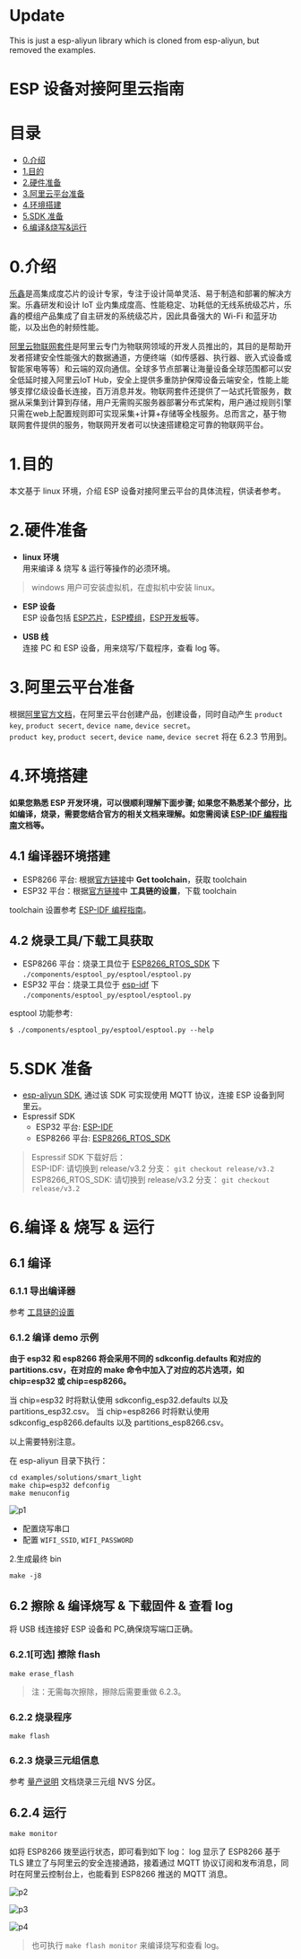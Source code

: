 # Update

This is just a esp-aliyun library which is cloned from esp-aliyun, but removed the examples. 



# ESP 设备对接阿里云指南

# 目录

- [0.介绍](#Introduction)  
- [1.目的](#aim)  
- [2.硬件准备](#hardwareprepare)  
- [3.阿里云平台准备](#aliyunprepare)  
- [4.环境搭建](#compileprepare)  
- [5.SDK 准备](#sdkprepare)  
- [6.编译&烧写&运行](#makeflash)  

# <span id = "Introduction">0.介绍</span>
[乐鑫](https://www.espressif.com/zh-hans)是高集成度芯片的设计专家，专注于设计简单灵活、易于制造和部署的解决方案。乐鑫研发和设计 IoT 业内集成度高、性能稳定、功耗低的无线系统级芯片，乐鑫的模组产品集成了自主研发的系统级芯片，因此具备强大的 Wi-Fi 和蓝牙功能，以及出色的射频性能。

[阿里云物联网套件](https://github.com/aliyun/iotkit-embedded)是阿里云专门为物联网领域的开发人员推出的，其目的是帮助开发者搭建安全性能强大的数据通道，方便终端（如传感器、执行器、嵌入式设备或智能家电等等）和云端的双向通信。全球多节点部署让海量设备全球范围都可以安全低延时接入阿里云IoT Hub，安全上提供多重防护保障设备云端安全，性能上能够支撑亿级设备长连接，百万消息并发。物联网套件还提供了一站式托管服务，数据从采集到计算到存储，用户无需购买服务器部署分布式架构，用户通过规则引擎只需在web上配置规则即可实现采集+计算+存储等全栈服务。总而言之，基于物联网套件提供的服务，物联网开发者可以快速搭建稳定可靠的物联网平台。

# <span id = "aim">1.目的</span>
本文基于 linux 环境，介绍 ESP 设备对接阿里云平台的具体流程，供读者参考。

# <span id = "hardwareprepare">2.硬件准备</span>
- **linux 环境**  
用来编译 & 烧写 & 运行等操作的必须环境。 
> windows 用户可安装虚拟机，在虚拟机中安装 linux。

- **ESP 设备**  
ESP 设备包括 [ESP芯片](https://www.espressif.com/zh-hans/products/hardware/socs)，[ESP模组](https://www.espressif.com/zh-hans/products/hardware/modules)，[ESP开发板](https://www.espressif.com/zh-hans/products/hardware/development-boards)等。

- **USB 线**  
连接 PC 和 ESP 设备，用来烧写/下载程序，查看 log 等。

# <span id = "aliyunprepare">3.阿里云平台准备</span>
根据[阿里官方文档](https://github.com/aliyun/iotkit-embedded?spm=5176.doc42648.2.4.e9Zu05)，在阿里云平台创建产品，创建设备，同时自动产生 `product key`, `product secert`, `device name`, `device secret`。  
`product key`, `product secert`, `device name`, `device secret` 将在 6.2.3 节用到。

# <span id = "compileprepare">4.环境搭建</span>
**如果您熟悉 ESP 开发环境，可以很顺利理解下面步骤; 如果您不熟悉某个部分，比如编译，烧录，需要您结合官方的相关文档来理解。如您需阅读 [ESP-IDF 编程指南](https://docs.espressif.com/projects/esp-idf/zh_CN/latest/index.html)文档等。**  

## 4.1 编译器环境搭建
- ESP8266 平台: 根据[官方链接](https://github.com/espressif/ESP8266_RTOS_SDK)中 **Get toolchain**，获取 toolchain
- ESP32 平台：根据[官方链接](https://github.com/espressif/esp-idf/blob/master/docs/zh_CN/get-started/linux-setup.rst)中 **工具链的设置**，下载 toolchain

toolchain 设置参考 [ESP-IDF 编程指南](https://docs.espressif.com/projects/esp-idf/zh_CN/latest/get-started/index.html#get-started-setup-toolchain)。  
## 4.2 烧录工具/下载工具获取
- ESP8266 平台：烧录工具位于 [ESP8266_RTOS_SDK](https://github.com/espressif/ESP8266_RTOS_SDK) 下 `./components/esptool_py/esptool/esptool.py`
- ESP32 平台：烧录工具位于 [esp-idf](https://github.com/espressif/esp-idf) 下 `./components/esptool_py/esptool/esptool.py`

esptool 功能参考:  

```
$ ./components/esptool_py/esptool/esptool.py --help
```

# <span id = "sdkprepare">5.SDK 准备</span> 
- [esp-aliyun SDK](https://github.com/espressif/esp-aliyun), 通过该 SDK 可实现使用 MQTT 协议，连接 ESP 设备到阿里云。
- Espressif SDK
  - ESP32 平台: [ESP-IDF](https://github.com/espressif/esp-idf)
  - ESP8266 平台: [ESP8266_RTOS_SDK](https://github.com/espressif/ESP8266_RTOS_SDK)

> Espressif SDK 下载好后：  
> ESP-IDF: 请切换到 release/v3.2 分支： `git checkout release/v3.2`  
> ESP8266_RTOS_SDK: 请切换到 release/v3.2 分支： `git checkout release/v3.2`

# <span id = "makeflash">6.编译 & 烧写 & 运行</span>
## 6.1 编译

### 6.1.1 导出编译器
参考 [工具链的设置](https://docs.espressif.com/projects/esp-idf/zh_CN/latest/get-started/linux-setup.html)

### 6.1.2 编译 demo 示例
**由于 esp32 和 esp8266 将会采用不同的 sdkconfig.defaults 和对应的 partitions.csv，在对应的 make 命令中加入了对应的芯片选项，如 chip=esp32 或 chip=esp8266。**

当 chip=esp32 时将默认使用 sdkconfig_esp32.defaults 以及 partitions_esp32.csv。
当 chip=esp8266 时将默认使用 sdkconfig_esp8266.defaults 以及 partitions_esp8266.csv。

以上需要特别注意。

在 esp-aliyun 目录下执行：

```
cd examples/solutions/smart_light
make chip=esp32 defconfig
make menuconfig
```

![p1](docs/_static/p1.png)

- 配置烧写串口
- 配置 `WIFI_SSID`, `WIFI_PASSWORD`

2.生成最终 bin

```
make -j8
```

## 6.2 擦除 & 编译烧写 & 下载固件 & 查看 log
将 USB 线连接好 ESP 设备和 PC,确保烧写端口正确。 

### 6.2.1[可选] 擦除 flash
```
make erase_flash
```
> 注：无需每次擦除，擦除后需要重做 6.2.3。

### 6.2.2 烧录程序
```
make flash
```

### 6.2.3 烧录三元组信息
参考 [量产说明](./config/mass_mfg/README.md) 文档烧录三元组 NVS 分区。

## 6.2.4 运行

```
make monitor
```

如将 ESP8266 拨至运行状态，即可看到如下 log：
log 显示了 ESP8266 基于 TLS 建立了与阿里云的安全连接通路，接着通过 MQTT 协议订阅和发布消息，同时在阿里云控制台上，也能看到 ESP8266 推送的 MQTT 消息。  

![p2](docs/_static/p2.png)

![p3](docs/_static/p3.png)

![p4](docs/_static/p4.png)

> 也可执行 `make flash monitor` 来编译烧写和查看 log。
